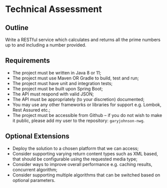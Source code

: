 # Technical Assessment

## Outline
Write a RESTful service which calculates and returns all the prime numbers up to and including a number provided.
 
## Requirements

- The project must be written in Java 8 or 11;
- The project must use Maven OR Gradle to build, test and run;
- The project must have unit and integration tests;
- The project must be built upon Spring Boot;
- The API must respond with valid JSON;
- The API must be appropriately (to your discretion) documented;
- You may use any other frameworks or libraries for support e.g. Lombok, Rest Assured etc.;
- The project must be accessible from Github – if you do not wish to make it public, please add my user to the repository: `garyjohnson-nwg`. 
 
## Optional Extensions
- Deploy the solution to a chosen platform that we can access;
- Consider supporting varying return content types such as XML based, that should be configurable using the requested media type;
- Consider ways to improve overall performance e.g. caching results, concurrent algorithm;
- Consider supporting multiple algorithms that can be switched based on optional parameters.
